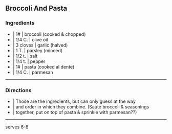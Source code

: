 ## Broccoli And Pasta

### Ingredients

* | 1#       | broccoli (cooked & chopped)
* | 1/4 C.   | olive oil
* | 3 cloves | garlic (halved)
* | 1 T.     | parsley (minced)
* | 1/2 t.   | salt
* | 1/4 t.   | pepper
* | 1#       | pasta (cooked al dente)
* | 1/4 C.   | parmesan

---

### Directions

* | Those are the ingredients, but can only guess at the way
* | and order in which they combine.  (Saute broccoli & seasonings
* | together, put on top of pasta & sprinkle with parmesan??)

---

serves 6-8
